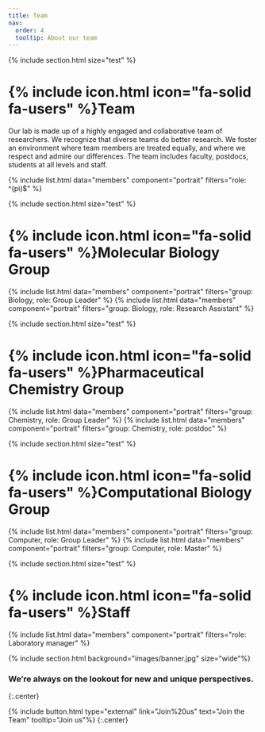 ```yaml
---
title: Team
nav:
  order: 4
  tooltip: About our team
---
```


{% include section.html size="test" %}

# {% include icon.html icon="fa-solid fa-users" %}Team

Our lab is made up of a highly engaged and collaborative team of researchers. We recognize that diverse teams do better research.
We foster an environment where team members are treated equally, and where we respect and admire our differences.
The team includes faculty, postdocs, students at all levels and staff.

{% include list.html data="members" component="portrait" filters="role: ^(pi)$" %}


{% include section.html size="test" %}

# {% include icon.html icon="fa-solid fa-users" %}Molecular Biology Group

{% include list.html data="members" component="portrait" filters="group: Biology, role: Group Leader" %}
{% include list.html data="members" component="portrait" filters="group: Biology, role: Research Assistant" %}



{% include section.html size="test" %}

# {% include icon.html icon="fa-solid fa-users" %}Pharmaceutical Chemistry Group
{% include list.html data="members" component="portrait" filters="group: Chemistry, role: Group Leader" %}
{% include list.html data="members" component="portrait" filters="group: Chemistry, role: postdoc" %}


{% include section.html size="test" %}

# {% include icon.html icon="fa-solid fa-users" %}Computational Biology Group

{% include list.html data="members" component="portrait" filters="group: Computer, role: Group Leader" %}
{% include list.html data="members" component="portrait" filters="group: Computer, role: Master" %}


{% include section.html size="test" %}

# {% include icon.html icon="fa-solid fa-users" %}Staff

{% include list.html data="members" component="portrait" filters="role: Laboratory manager" %}


{% include section.html background="images/banner.jpg" size="wide"%}

### We’re always on the lookout for new and unique perspectives. 
{:.center}

{% include button.html type="external" link="Join%20us" text="Join the Team" tooltip="Join us"%} 
{:.center}
